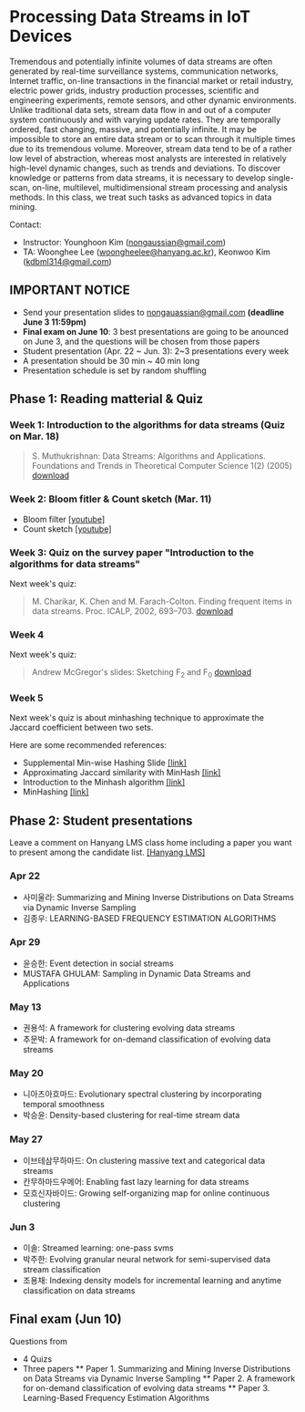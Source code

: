 # Processing Data Streams in IoT Devices

Tremendous and potentially infinite volumes of data streams are often generated by real-time surveillance systems, communication networks, Internet traffic, on-line transactions in the financial market or retail industry, electric power grids, industry production processes, scientific and engineering experiments, remote sensors, and other dynamic environments. Unlike traditional data sets, stream data flow in and out of a computer system continuously and with varying update rates. They are temporally ordered, fast changing, massive, and potentially infinite. It may be impossible to store an entire data stream or to scan through it multiple times due to its tremendous volume. Moreover, stream data tend to be of a rather low level of abstraction, whereas most analysts are interested in relatively high-level dynamic changes, such as trends and deviations. To discover knowledge or patterns from data streams, it is necessary to develop single-scan, on-line, multilevel, multidimensional stream processing and analysis methods. In this class, we treat such tasks as advanced topics in data mining.

Contact:
* Instructor: Younghoon Kim (nongaussian@gmail.com)
* TA: Woonghee Lee (woongheelee@hanyang.ac.kr), Keonwoo Kim (kdbml314@gmail.com)

## IMPORTANT NOTICE
* Send your presentation slides to nongauassian@gmail.com **(deadline June 3 11:59pm)**
* **Final exam on June 10**: 3 best presentations are going to be anounced on June 3, and the questions will be chosen from those papers
* Student presentation (Apr. 22 ~ Jun. 3): 2~3 presentations every week
* A presentation should be 30 min ~ 40 min long
* Presentation schedule is set by random shuffling

## Phase 1: Reading matterial & Quiz

### Week 1: Introduction to the algorithms for data streams (Quiz on Mar. 18)

> S. Muthukrishnan:
> Data Streams: Algorithms and Applications. Foundations and Trends in Theoretical Computer Science 1(2) (2005)
> [download](https://infolab.usc.edu/csci599/Fall2003/Data%20Streams/Data%20streams%20algorithms%20and%20applications.pdf)

### Week 2: Bloom fitler & Count sketch (Mar. 11)

* Bloom filter [[youtube]](https://www.youtube.com/watch?v=Bay3X9PAX5k)
* Count sketch [[youtube]](https://www.youtube.com/watch?v=ibxXO-b14j4&t=67s)

### Week 3: Quiz on the survey paper "Introduction to the algorithms for data streams"

Next week's quiz:

> M. Charikar, K. Chen and M. Farach-Colton. Finding frequent items in data streams. Proc. ICALP, 2002, 693–703.
> [download](https://www.cs.rutgers.edu/~farach/pubs/FrequentStream.pdf)

### Week 4

Next week's quiz:

> Andrew McGregor's slides: Sketching F<sub>2</sub> and F<sub>0</sub> [download](https://people.cs.umass.edu/~mcgregor/711S12/lec-1-2.pdf)

### Week 5

Next week's quiz is about minhashing technique to approximate the Jaccard coefficient between two sets.

Here are some recommended references:

* Supplemental Min-wise Hashing Slide [[link]](https://web.stanford.edu/class/archive/cs/cs276a/cs276a.1032/handouts/minhash-6in1.pdf)
* Approximating Jaccard similarity with MinHash [[link]](https://aksakalli.github.io/2016/03/01/jaccard-similarity-with-minhash.html)
* Introduction to the Minhash algorithm [[link]](http://www.tonicebrian.com/posts/2013/03/11/introduction-to-the-minhash-algorithm.html)
* MinHashing [[link]](https://moultano.wordpress.com/2018/11/08/minhashing-3kbzhsxyg4467-6/)

## Phase 2: Student presentations

Leave a comment on Hanyang LMS class home including a paper you want to present among the candidate list. [[Hanyang LMS]](https://learn.hanyang.ac.kr/ultra/courses/_13996_1/outline)

### Apr 22
* 사미울라: Summarizing and Mining Inverse Distributions on Data Streams via Dynamic Inverse Sampling
* 김종우: LEARNING-BASED FREQUENCY ESTIMATION ALGORITHMS

### Apr 29
* 윤승한: Event detection in social streams
* MUSTAFA GHULAM: Sampling in Dynamic Data Streams and Applications

### May 13
* 권용석: A framework for clustering evolving data streams
* 추문박: A framework for on-demand classification of evolving data streams

### May 20
* 니아즈아흐마드: Evolutionary spectral clustering by incorporating temporal smoothness
* 박승윤: Density-based clustering for real-time stream data

### May 27
* 이브테삼무하마드: On clustering massive text and categorical data streams
* 칸무하마드우메어: Enabling fast lazy learning for data streams
* 모흐신자바이드: Growing self-organizing map for online continuous clustering

### Jun 3
* 이솔: Streamed learning: one-pass svms
* 박주한: Evolving granular neural network for semi-supervised data stream classification
* 조용채: Indexing density models for incremental learning and anytime classification on data streams

## Final exam (Jun 10)

Questions from
* 4 Quizs
* Three papers
** Paper 1. Summarizing and Mining Inverse Distributions on Data Streams via Dynamic Inverse Sampling
** Paper 2. A framework for on-demand classification of evolving data streams
** Paper 3. Learning-Based Frequency Estimation Algorithms

